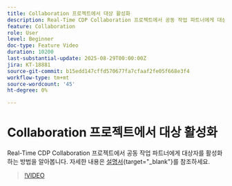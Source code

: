 ```yaml
---
title: Collaboration 프로젝트에서 대상 활성화
description: Real-Time CDP Collaboration 프로젝트에서 공동 작업 파트너에게 대상자를 활성화하는 방법을 알아봅니다.
feature: Collaboration
role: User
level: Beginner
doc-type: Feature Video
duration: 10200
last-substantial-update: 2025-08-29T00:00:00Z
jira: KT-18881
source-git-commit: b15edd147cffd570677fa7cfaaf2fe05f668e3f4
workflow-type: tm+mt
source-wordcount: '45'
ht-degree: 0%

---
```



# Collaboration 프로젝트에서 대상 활성화

Real-Time CDP Collaboration 프로젝트에서 공동 작업 파트너에게 대상자를 활성화하는 방법을 알아봅니다. 자세한 내용은 [설명서](https://experienceleague.adobe.com/ko/docs/real-time-cdp-collaboration/using/collaborate/activate){target="_blank"}를 참조하세요.

>[!VIDEO](https://video.tv.adobe.com/v/3471685/?learn=on&enablevpops&captions=kor)
